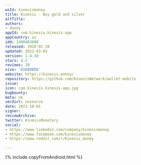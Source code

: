 ```yaml
---
wsId: kinesismoney
title: Kinesis - Buy gold and silver
altTitle: 
authors:
- danny
appId: com.kinesis.kinesis-app
appCountry: us
idd: 1490483608
released: 2020-02-28
updated: 2022-03-03
version: 1.4.10
stars: 4.2
reviews: 39
size: '61689856'
website: https://kinesis.money/
repository: https://github.com/KinesisNetwork/wallet-mobile
issue: 
icon: com.kinesis.kinesis-app.jpg
bugbounty: 
meta: ok
verdict: nosource
date: 2021-10-01
signer: 
reviewArchive: 
twitter: KinesisMonetary
social:
- https://www.linkedin.com/company/kinesismoney
- https://www.facebook.com/kinesismoney
- https://www.reddit.com/r/Kinesis_money

---
```


{% include copyFromAndroid.html %}
